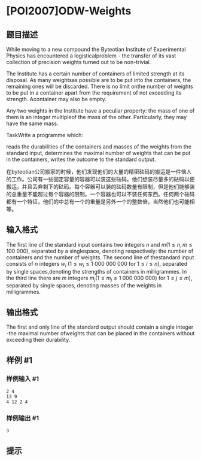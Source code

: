 # [POI2007]ODW-Weights

## 题目描述

While moving to a new compound the Byteotian Institute of Experimental Physics has encountered a logisticalproblem - the transfer of its vast collection of precision weights turned out to be non-trivial.

The Institute has a certain number of containers of limited strength at its disposal. As many weightsas possible are to be put into the containers, the remaining ones will be discarded. There is no limit onthe number of weights to be put in a container apart from the requirement of not exceeding its strength. Acontainer may also be empty.

Any two weights in the Institute have a peculiar property: the mass of one of them is an integer multipleof the mass of the other. Particularly, they may have the same mass.

TaskWrite a programme which:

reads the durabilities of the containers and masses of the weights from the standard input,        determines the maximal number of weights that can be put in the containers,        writes the outcome to the standard output.

在byteotian公司搬家的时候，他们发现他们的大量的精密砝码的搬运是一件恼人的工作。公司有一些固定容量的容器可以装这些砝码。他们想装尽量多的砝码以便搬运，并且丢弃剩下的砝码。每个容器可以装的砝码数量有限制，但是他们能够装的总重量不能超过每个容器的限制。一个容器也可以不装任何东西。任何两个砝码都有一个特征，他们的中总有一个的重量是另外一个的整数倍，当然他们也可能相等。


## 输入格式

The first line of the standard input contains two integers $n$ and $m$($1\le n,m\le 100\ 000$), separated by a singlespace, denoting respectively: the number of containers and the number of weights. The second line of thestandard input consists of $n$ integers $w_i$ ($1\le w_i\le 1\ 000\ 000\ 000$ for $1\le i\le n$), separated by single spaces,denoting the strengths of containers in milligrammes. In the third line there are $m$ integers $m_j$($1\le m_j\le 1\ 000\ 000\ 000$) for $1\le j\le m$), separated by single spaces, denoting masses of the weights in milligrammes.


## 输出格式

The first and only line of the standard output should contain a single integer -the maximal number ofweights that can be placed in the containers without exceeding their durability.


## 样例 #1

### 样例输入 #1
```
2 4
13 9
4 12 2 4
```

### 样例输出 #1

```
3
```

## 提示


